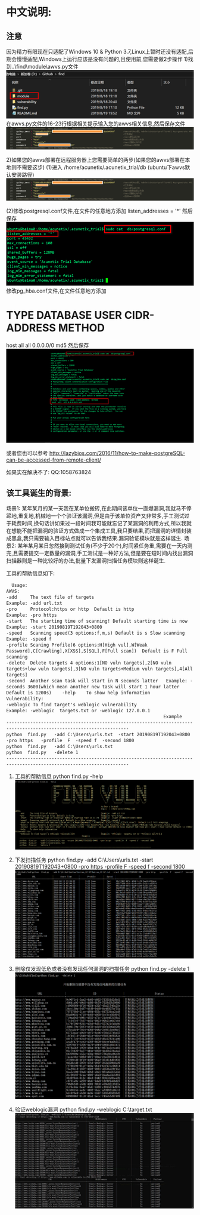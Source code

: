 中文说明:
========
## 注意
   因为精力有限现在只适配了Windows 10 & Python 3.7,Linux上暂时还没有适配,后期会慢慢适配,Windows上运行应该是没有问题的,且使用前,您需要做2步操作
   1)找到..\find\module\awvs.py文件
![](https://raw.githubusercontent.com/ba1ma0/images/master/find/5.png)
   在awvs.py文件的16-23行根据相关提示输入您的awvs相关信息,然后保存文件
![](https://raw.githubusercontent.com/ba1ma0/images/master/find/3.png)

   2)如果您的awvs部署在远程服务器上您需要简单的两步(如果您的awvs部署在本地则不需要这步)
   (1)进入 /home/acunetix/.acunetix_trial/db  (ubuntu下awvs默认安装路径)
![](https://raw.githubusercontent.com/ba1ma0/images/master/find/3.png)

   (2)修改postgresql.conf文件,在文件的任意地方添加 listen_addresses = '*' 然后保存
![](https://raw.githubusercontent.com/ba1ma0/images/master/find/6.png)
   修改pg_hba.conf文件,在文件任意地方添加    
   # TYPE  DATABASE  USER  CIDR-ADDRESS  METHOD
   host  all  all 0.0.0.0/0 md5 然后保存
![](https://raw.githubusercontent.com/ba1ma0/images/master/find/7.png)

   或者您也可以参考 http://lazybios.com/2016/11/how-to-make-postgreSQL-can-be-accessed-from-remote-client/

   如果实在解决不了:
   QQ:1058763824


## 该工具诞生的背景:
   场景1:
   某年某月的某一天我在某单位搬砖,在此期间该单位一直爆漏洞,我就马不停蹄地,重复地,机械地一个个验证该漏洞,但是由于该单位资产又非常多,手工测试过于耗费时间,换句话讲如果过一段时间我可能就忘记了某漏洞的利用方式,所以我就在想能不能把漏洞的验证方式做成一个集成工具,我只要结果,而把漏洞的详情封装成黑盒,我只需要输入目标站点就可以告诉我结果.漏洞验证模块就是这样诞生.
   场景2:
   某年某月某日忽然接到测试任务(不少于20个),时间紧任务重,需要在一天内测完,且需要提交一定数量的漏洞,手工测试是一种好方法,但是要在短时间内找出漏洞扫描器则是一种比较好的办法,批量下发漏洞扫描任务模块则这样诞生.   

工具的帮助信息如下:

      Usage:
    AWVS:
    -add     The text file of targets                                       Example: -add url.txt
    -pro     Protocol:https or http  Default is http                        Example: -pro https
    -start   The starting time of scanning! Default starting time is now    Example: -start 20190819T192043+0800
    -speed   Scanning speed(3 options:f,m,s) Default is s Slow scanning     Example: -speed f
    -profile Scaning Profile(6 options:H[High vul],W[Weak Password],C[Crawling],X[XSS],S[SQL],F[Full scan])  Default is F Full scanning
    -delete  Delete targets 4 options:1[NO vuln targets],2[NO vuln targets+low vuln targets],3[NO vuln targets+Medium vuln targets],4[All targets]
    -second  Another scan task will start in N seconds latter   Example: -seconds 3600(which mean another new task will start 1 hour latter Default is 1200s)    -help    To show help information
    Vulnerability:
    -weblogic To find target's weblogic vulnerability                       Example: -weblogic  targets.txt or -weblogic 127.0.0.1
                                                               Example
    --------------------------------------------------------------------------------------------------------------------
    python  find.py   -add C:\Users\urls.txt  -start 20190819T192043+0800  -pro https   -profile  F  -speed f  -second 1800
    python  find.py   -add C:\Users\urls.txt
    python  find.py   -delete 1
    --------------------------------------------------------------------------------------------------------------------


 1. 工具的帮助信息 python find.py -help
    ![](https://raw.githubusercontent.com/ba1ma0/images/master/find/0.png)

    
 2. 下发扫描任务  python  find.py   -add C:\Users\urls.txt  -start 20190819T192043+0800  -pro https   -profile  F  -speed f  -second 1800
	![](https://raw.githubusercontent.com/ba1ma0/images/master/find/1.png)
	
 3. 删除仅发现低危或者没有发现任何漏洞的扫描任务  python find.py  -delete 1
    ![](https://raw.githubusercontent.com/ba1ma0/images/master/find/2.png) 

 4. 验证weblogic漏洞  python find.py -weblogic  C:\target.txt
    ![](https://raw.githubusercontent.com/ba1ma0/images/master/find/4.jpg) 
